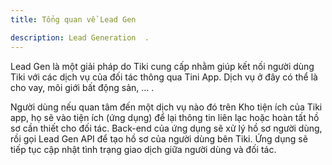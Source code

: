 ```yaml
---
title: Tổng quan về Lead Gen

description: Lead Generation  .
---
```


Lead Gen là một giải pháp do Tiki cung cấp nhằm giúp kết nối người dùng Tiki với các dịch vụ của đối tác thông qua Tini App. Dịch vụ ở đây có thể là cho vay, môi giới bất động sản, … .  

Người dùng nếu quan tâm đến một dịch vụ nào đó trên Kho tiện ích của Tiki app, họ sẽ vào tiện ích (ứng dụng) để lại thông tin liên lạc hoặc hoàn tất hồ sơ cần thiết cho đối tác. Back-end của ứng dụng sẽ xử lý hồ sơ người dùng, rồi gọi Lead Gen API để tạo hồ sơ của người dùng bên Tiki. Ứng dụng sẽ tiếp tục cập nhật tình trạng giao dịch giữa người dùng và đối tác.
